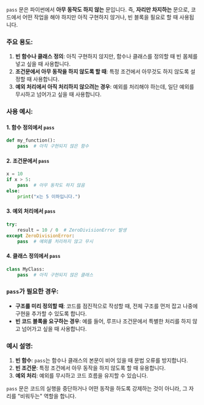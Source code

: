 `pass` 문은 파이썬에서 **아무 동작도 하지 않는** 문입니다. 즉, **자리만 차지하는** 문으로, 코드에서 어떤 작업을 해야 하지만 아직 구현하지 않거나, 빈 블록을 필요로 할 때 사용됩니다.

### 주요 용도:
1. **빈 함수나 클래스 정의**: 아직 구현하지 않지만, 함수나 클래스를 정의할 때 빈 몸체를 넣고 싶을 때 사용합니다.
2. **조건문에서 아무 동작을 하지 않도록 할 때**: 특정 조건에서 아무것도 하지 않도록 설정할 때 사용합니다.
3. **예외 처리에서 아직 처리하지 않으려는 경우**: 예외를 처리해야 하는데, 일단 예외를 무시하고 넘어가고 싶을 때 사용합니다.

### 사용 예시:

#### 1. 함수 정의에서 `pass`
```python
def my_function():
    pass  # 아직 구현되지 않은 함수
```

#### 2. 조건문에서 `pass`
```python
x = 10
if x > 5:
    pass  # 아무 동작도 하지 않음
else:
    print("x는 5 이하입니다.")
```

#### 3. 예외 처리에서 `pass`
```python
try:
    result = 10 / 0  # ZeroDivisionError 발생
except ZeroDivisionError:
    pass  # 예외를 처리하지 않고 무시
```

#### 4. 클래스 정의에서 `pass`
```python
class MyClass:
    pass  # 아직 구현되지 않은 클래스
```

### `pass`가 필요한 경우:
- **구조를 미리 정의할 때**: 코드를 점진적으로 작성할 때, 전체 구조를 먼저 잡고 나중에 구현을 추가할 수 있도록 합니다.
- **빈 코드 블록을 요구하는 경우**: 예를 들어, 루프나 조건문에서 특별한 처리를 하지 않고 넘어가고 싶을 때 사용합니다.

### 예시 설명:
1. **빈 함수**: `pass`는 함수나 클래스의 본문이 비어 있을 때 문법 오류를 방지합니다.
2. **빈 조건문**: 특정 조건에서 아무 동작을 하지 않도록 할 때 유용합니다.
3. **예외 처리**: 예외를 무시하고 코드 흐름을 유지할 수 있습니다.

`pass` 문은 코드의 실행을 중단하거나 어떤 동작을 하도록 강제하는 것이 아니라, 그 자리를 "비워두는" 역할을 합니다.